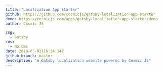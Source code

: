 ```yaml
---
title: "Localization App Starter"
github: https://github.com/cosmicjs/gatsby-localization-app-starter
demo: https://cosmicjs.com/apps/gatsby-localization-app-starter/demo
author: Cosmic JS

ssg:
  - Gatsby
cms:
  - No Cms
date: 2019-05-03T16:34:14Z
github_branch: master
description: "A Gatsby localization website powered by Cosmic JS"
---
```

